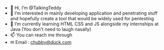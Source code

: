 - 👋 Hi, I’m @TalkingTeddy
- 🤡 I’m interested in mainly developing application and penetrating stuff and hopefully create a tool that would be widely used for pentesting
- 🌱 I’m currently learning HTML CSS and JS alongside my internships at Java (You don't need to laugh nasally)
- 📫 You can reach me through 
- ✉ Email : chubby@duck.com
